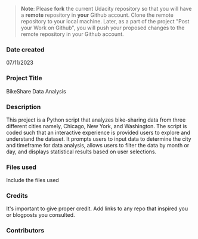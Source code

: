 >**Note**: Please **fork** the current Udacity repository so that you will have a **remote** repository in **your** Github account. Clone the remote repository to your local machine. Later, as a part of the project "Post your Work on Github", you will push your proposed changes to the remote repository in your Github account.

### Date created
07/11/2023

### Project Title
BikeShare Data Analysis

### Description
This project is a Python script 
that analyzes bike-sharing data from three different cities namely, Chicago, New York, and Washington. The script is coded such that an interactive experience is provided users to explore and understand the dataset. It prompts users to input data to determine the city and timeframe for data analysis, allows users to filter the data by month or day, and displays statistical results based on user selections.

### Files used
Include the files used

### Credits
It's important to give proper credit. Add links to any repo that inspired you or blogposts you consulted.

### Contributors

